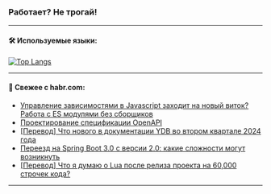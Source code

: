 ### Работает? Не трогай!

---
<!--
#### 🛠️ Technical stack:

![Java](https://img.shields.io/badge/Java-informational?logo=Oracle&style=flat&logoColor=white&color=FF4500)
![Kotlin](https://img.shields.io/badge/Kotlin-informational?logo=Kotlin&style=flat&logoColor=white&color=774D97)
![TS](https://img.shields.io/badge/TypeScript-informational?logo=typeScript&style=flat&logoColor=black&color=017acc)
![Python](https://img.shields.io/badge/Python-informational?logo=Python&style=flat&logoColor=black&color=ffdd54) <br>
![Spring](https://img.shields.io/badge/Spring-informational?logo=Spring&style=flat&logoColor=white&color=6DB33F) 
![SpringBoot](https://img.shields.io/badge/SpringBoot-informational?logo=SpringBoot&style=flat&logoColor=white&color=6DB33F)
![Nest](https://img.shields.io/badge/NestJS-informational?logo=NestJS&style=flat&logoColor=white&color=E0234E) 
![NodeJS](https://img.shields.io/badge/NodeJS-informational?logo=node.js&style=flat&logoColor=white&color=70A760)<br>
![PostgreSQL](https://img.shields.io/badge/PostgreSQL-informational?logo=PostgreSQL&style=flat&logoColor=white&color=DAA520)
![MongoDB](https://img.shields.io/badge/MongoDB-informational?logo=MongoDB&style=flat&logoColor=white&color=870000)
![Apache](https://img.shields.io/badge/Apache-informational?logo=apache&style=flat&logoColor=white&color=f74e28)

___ 
-->

#### 🛠️ Используемые языки:

[![Top Langs](https://github-readme-stats-u2qms2cxw-advtsettinggmailcoms-projects.vercel.app/api/top-langs/?username=zloylis&langs_count=10&hide_title=true&title_color=e6edf3&size_weight=0.5&count_weight=0.5&layout=compact&hide_progress=true&hide_border=true&theme=dracula)](https://github.com/zloylis)

<!---


####  :octocat:&nbsp;&nbsp; Статистика:

![GitHub stats](https://github-readme-stats-u2qms2cxw-advtsettinggmailcoms-projects.vercel.app/api?username=zloylis&show_icons=true&hide_border=true&theme=dracula&title_color=e6edf3&include_all_commits=true&count_private=true&hide_rank=false&hide_title=true&rank_icon=github)
-->
---

#### 💬 Свежее с habr.com:

<!-- BLOG-POST-LIST:START -->
- [Управление зависимостями в Javascript заходит на новый виток? Работа с ES модулями без сборщиков](https://habr.com/ru/articles/825424/?utm_source=habrahabr&utm_medium=rss&utm_campaign=825424)
- [Проектирование спецификации OpenAPI](https://habr.com/ru/companies/ozontech/articles/825008/?utm_source=habrahabr&utm_medium=rss&utm_campaign=825008)
- [[Перевод] Что нового в документации YDB во втором квартале 2024 года](https://habr.com/ru/companies/ydb/articles/825416/?utm_source=habrahabr&utm_medium=rss&utm_campaign=825416)
- [Переезд на Spring Boot 3.0 c версии 2.0: какие сложности могут возникнуть](https://habr.com/ru/companies/sberbank/articles/825368/?utm_source=habrahabr&utm_medium=rss&utm_campaign=825368)
- [[Перевод] Что я думаю о Lua после релиза проекта на 60,000 строчек кода?](https://habr.com/ru/articles/823370/?utm_source=habrahabr&utm_medium=rss&utm_campaign=823370)
<!-- BLOG-POST-LIST:END -->

---
